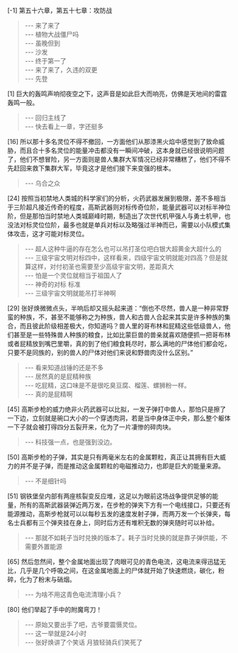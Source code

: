 
[-1] 第五十六章，第五十七章：攻防战
>--- 来了来了<br>
>--- 植物大战僵尸吗<br>
>--- 虽晚但到<br>
>--- 沙发<br>
>--- 终于第一了<br>
>--- 来了来了，久违的双更<br>
>--- 先登<br>

[1] 巨大的轰鸣声响彻夜空之下，这声音是如此巨大而响亮，仿佛是天地间的雷霆轰鸣一般。
>--- 回归主线了<br>
>--- 快去看上一章，字还挺多<br>

[16] 所以那十多名灵位不得不撤回，一方面他们从那漆黑火焰中感觉到了致命威胁，而且合十多名灵位的能量冲击都没有一瞬间冲破，这本身就已经很说明问题了，他们不想冒险，另一方面则是兽人集群大军情况已经非常糟糕了，他们不得不先赶回来救下集群大军，毕竟这才是他们接下来变强的根本。
>--- 乌合之众<br>

[24] 按照当初禁地人类城的科学家们的分析，火药武器发展到极限，差不多相当于三阶超凡接近传奇的程度，高斯武器则对标传奇位阶，能量武器可以对标半神位阶，但是那怕当时禁地人类城巅峰时期，制造出了次世代机甲强人与勇士机甲，也没法对标灵位位阶，最多也就是单兵对标以及略强过半神而已，需要以小队模式集体攻击，这才可能对标灵位。
>--- 超人这种牛逼的存在怎么也可以吊打圣位吧白银大超黄金大超什么的<br>
>--- 三级宇宙文明对标四中，这样看来，四级宇宙文明就能对四高？但是就算这样，对付初圣也需要至少高级宇宙文明，差距真大<br>
>--- 怕是一个灵位就相当于祖国人了<br>
>--- 神奇的对标 标准<br>
>--- 三级宇宙文明就能吊打半神啊<br>

[29] 张好焕微微点头，半响后却又摇头起来道：“倒也不尽然，兽人是一种非常野蛮的种族，不，甚至不能够称之为种族，兽人和古兽人合起来其实是许多种族的集合，而且彼此阶级相差极大，你知道吗？兽人里的哥布林和屁精这些低级兽人，他们甚至是一些特殊兽人种族的粮食，比如比蒙巨兽的兽亲就喜欢随便抓一把哥布林或者屁精放到嘴巴里嚼，真的到了他们粮食耗尽时，那么满地的尸体他们都会吃，只要不是同族的，别的兽人的尸体对他们来说和野兽肉没什么区别。”
>--- 看来知道战锤的还是不多<br>
>--- 居然真的是屁精种族<br>
>--- 吃屁精，这口味是不是很吃臭豆腐、榴莲、螺狮粉一样。<br>
>--- 真的是屁精啊<br>

[45] 高斯步枪的威力绝非火药武器可以比拟，一发子弹打中兽人，那怕只是擦了一下边，立刻就是碗口大小的一个穿透肉洞，若是当中身体正中央，那么整个躯体一下子就会被打得四分五裂开来，化为了一片凄惨的碎肉块。
>--- 科技强一点，也是强到没边。<br>

[50] 高斯步枪的子弹，其实是只有两毫米左右的金属颗粒，真正让其拥有巨大威力的并不是子弹，而是推动这金属颗粒的电磁推动力，也即是巨大的能量来源。
>--- 不是细针吗<br>

[51] 钢铁堡垒内部有两座核裂变反应堆，这足以为眼前这场战争提供足够的能量，所有的高斯武器装弹近两万发，在步枪的弹夹下方有一个电线接口，只要还有能源推动，高斯步枪就可以以每秒五发的速度发射子弹，而两万发一个长弹夹，每名士兵都有三个弹夹挂在身上，同时后方还有堆积无数的弹夹随时可以补给。
>--- 那就不如耗子当时兑换的版本了。耗子当时兑换的就是靠子弹供能，不需要外置能源<br>

[65] 然后忽然间，整个金属地面出现了肉眼可见的青色电流，这电流来得迅猛无比，几乎是几个呼吸之间，在这金属地面上的尸体就开始了快速燃烧，碳化，粉碎，化为了粉末与硝烟。
>--- 为啥不用这青色电流清理小兵？<br>

[80] 他们举起了手中的附魔弯刀！
>--- 原始又要出手了吧，古爷要震慑灵位。<br>
>--- 这一举就是24小时<br>
>--- 张好焕讲了个笑话
月狼轻骑兵们笑死了<br>

